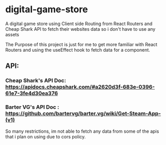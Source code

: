 # digital-game-store

A digital game store using Client side Routing from React Routers and Cheap Shark API to fetch their websites data so i don't have to use any assets

The Purpose of this project is just for me to get more familiar with React Routers and using the useEffect hook to fetch data for a component.

## API:

### Cheap Shark's API Doc: https://apidocs.cheapshark.com/#a2620d3f-683e-0396-61e7-3fe4d30ea376

### Barter VG's API Doc : https://github.com/bartervg/barter.vg/wiki/Get-Steam-App-(v1)

So many restrictions, im not able to fetch any data from some of the apis that i plan on using due to cors policy.
